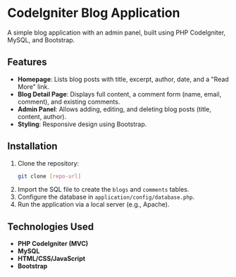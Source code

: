 # CodeIgniter Blog Application

A simple blog application with an admin panel, built using PHP CodeIgniter, MySQL, and Bootstrap.

## Features

- **Homepage**: Lists blog posts with title, excerpt, author, date, and a "Read More" link.
- **Blog Detail Page**: Displays full content, a comment form (name, email, comment), and existing comments.
- **Admin Panel**: Allows adding, editing, and deleting blog posts (title, content, author).
- **Styling**: Responsive design using Bootstrap.

## Installation

1. Clone the repository:
    ```bash
    git clone [repo-url]
    ```
2. Import the SQL file to create the `blogs` and `comments` tables.
3. Configure the database in `application/config/database.php`.
4. Run the application via a local server (e.g., Apache).

## Technologies Used

- **PHP CodeIgniter (MVC)**
- **MySQL**
- **HTML/CSS/JavaScript**
- **Bootstrap**

